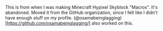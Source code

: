 This is from when I was making Minecraft Hypixel Skyblock "Macros". It's abandoned.
Moved it from the GitHub organization, since I felt like I didn't have enough stuff on my profile.
(@osamabeinglagging)[https://github.com/osamabeinglagging/] also worked on this.
